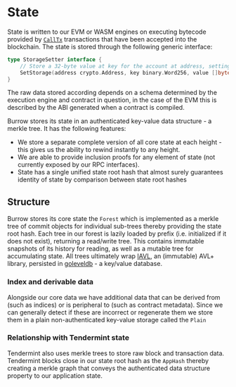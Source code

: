 # State

State is written to our EVM or WASM engines on executing bytecode provided by [`CallTx`](/reference/transactions.md#CallTx) transactions that have been 
accepted into the blockchain. The state is stored through the following generic interface:

```go
type StorageSetter interface {
	// Store a 32-byte value at key for the account at address, setting to Zero256 removes the key
	SetStorage(address crypto.Address, key binary.Word256, value []byte) error
}
```

The raw data stored according depends on a schema determined by the execution engine and contract in question, in the case of the EVM this is described by the 
ABI generated when a contract is compiled.

Burrow stores its state in an authenticated key-value data structure - a merkle tree. It has the following features:

- We store a separate complete version of all core state at each height - this gives us the ability to rewind instantly to any height.
- We are able to provide inclusion proofs for any element of state (not currently exposed by our RPC interfaces).
- State has a single unified state root hash that almost surely guarantees identity of state by comparison between state root hashes

## Structure

Burrow stores its core state the `Forest` which is implemented as a merkle tree of commit objects for individual sub-trees thereby providing the state root hash. 
Each tree in our forest is lazily loaded by prefix (i.e. initialized if it does not exist), returning a read/write tree. This contains immutable snapshots of its 
history for reading, as well as a mutable tree for accumulating state. All trees ultimately wrap [IAVL](https://github.com/tendermint/iavl), an (immutable) AVL+ library, 
persisted in [goleveldb](https://github.com/syndtr/goleveldb) - a key/value database.

### Index and derivable data

Alongside our core data we have additional data that can be derived from (such as indices) or is peripheral to (such as contract metadata). 
Since we can generally detect if these are incorrect or regenerate them we store them in a plain non-authenticated key-value storage called the `Plain`

### Relationship with Tendermint state

Tendermint also uses merkle trees to store raw block and transaction data. Tendermint blocks close in our state root hash as the `AppHash` thereby creating a 
merkle graph that conveys the authenticated data structure property to our application state. 
